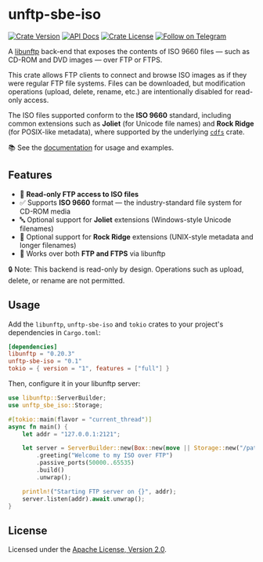 # unftp-sbe-iso

[![Crate Version](https://img.shields.io/crates/v/unftp-sbe-iso.svg)](https://crates.io/crates/unftp-sbe-iso)
[![API Docs](https://docs.rs/unftp-sbe-iso/badge.svg)](https://docs.rs/unftp-sbe-iso)
[![Crate License](https://img.shields.io/crates/l/unftp-sbe-iso.svg)](https://crates.io/crates/unftp-sbe-iso)
[![Follow on Telegram](https://img.shields.io/badge/Follow%20on-Telegram-brightgreen.svg)](https://t.me/unftp)  


A [libunftp](https://github.com/bolcom/libunftp) back-end that exposes the contents of ISO 9660 files — such as CD-ROM and DVD images — over FTP or FTPS.

This crate allows FTP clients to connect and browse ISO images as if they were regular FTP file systems. Files can be downloaded, but modification operations (upload, delete, rename, etc.) are intentionally disabled for read-only access.

The ISO files supported conform to the **ISO 9660** standard, including common extensions such as **Joliet** (for Unicode file names) and **Rock Ridge** (for POSIX-like metadata), where supported by the underlying [`cdfs`](https://crates.io/crates/cdfs) crate.

📚 See the [documentation](https://docs.rs/unftp-sbe-iso) for usage and examples.

## Features

- 📀 **Read-only FTP access to ISO files**  
- ✅ Supports **ISO 9660** format — the industry-standard file system for CD-ROM media  
- 🔤 Optional support for **Joliet** extensions (Windows-style Unicode filenames)  
- 🐧 Optional support for **Rock Ridge** extensions (UNIX-style metadata and longer filenames)  
- 🔐 Works over both **FTP and FTPS** via libunftp  

🔒 Note: This backend is read-only by design. Operations such as upload, delete, or rename are not permitted.

## Usage

Add the `libunftp`, `unftp-sbe-iso` and `tokio` crates to your project's dependencies in `Cargo.toml`:

```toml
[dependencies]
libunftp = "0.20.3"
unftp-sbe-iso = "0.1"
tokio = { version = "1", features = ["full"] }
```

Then, configure it in your libunftp server:

```rust
use libunftp::ServerBuilder;
use unftp_sbe_iso::Storage;

#[tokio::main(flavor = "current_thread")]
async fn main() {
    let addr = "127.0.0.1:2121";

    let server = ServerBuilder::new(Box::new(move || Storage::new("/path/to/your/image.iso")))
        .greeting("Welcome to my ISO over FTP")
        .passive_ports(50000..65535)
        .build()
        .unwrap();

    println!("Starting FTP server on {}", addr);
    server.listen(addr).await.unwrap();
}
```
## License

Licensed under the [Apache License, Version 2.0](./LICENSE).
